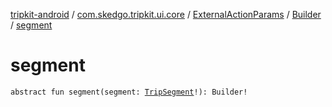 [tripkit-android](../../../index.md) / [com.skedgo.tripkit.ui.core](../../index.md) / [ExternalActionParams](../index.md) / [Builder](index.md) / [segment](./segment.md)

# segment

`abstract fun segment(segment: `[`TripSegment`](../../../skedgo.tripkit.routing/-trip-segment/index.md)`!): Builder!`
